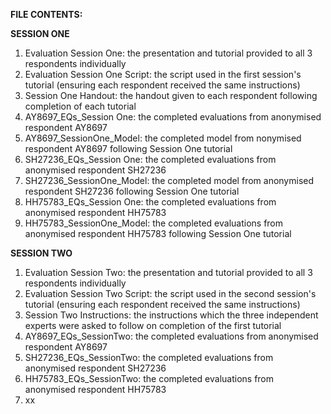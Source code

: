 **FILE CONTENTS:**

**SESSION ONE**

1. Evaluation Session One: the presentation and tutorial provided to all 3 respondents individually
2. Evaluation Session One Script: the script used in the first session's tutorial (ensuring each respondent received the same instructions)
3. Session One Handout: the handout given to each respondent following completion of each tutorial
4. AY8697_EQs_Session One: the completed evaluations from anonymised respondent AY8697
5. AY8697_SessionOne_Model: the completed model from nonymised respondent AY8697 following Session One tutorial
6. SH27236_EQs_Session One: the completed evaluations from anonymised respondent SH27236
7. SH27236_SessionOne_Model: the completed model from anonymised respondent SH27236 following Session One tutorial
8. HH75783_EQs_Session One: the completed evaluations from anonymised respondent HH75783
9. HH75783_SessionOne_Model: the completed evaluations from anonymised respondent HH75783 following Session One tutorial

**SESSION TWO**

1. Evaluation Session Two: the presentation and tutorial provided to all 3 respondents individually
2. Evaluation Session Two Script: the script used in the second session's tutorial (ensuring each respondent received the same instructions)
3. Session Two Instructions: the instructions which the three independent experts were asked to follow on completion of the first tutorial
4. AY8697_EQs_SessionTwo: the completed evaluations from anonymised respondent AY8697
5. SH27236_EQs_SessionTwo: the completed evaluations from anonymised respondent SH27236
6. HH75783_EQs_SessionTwo: the completed evaluations from anonymised respondent HH75783
7. xx
